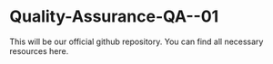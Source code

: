 # Quality-Assurance-QA--01
This will be our official github repository. You can find all necessary resources here.

